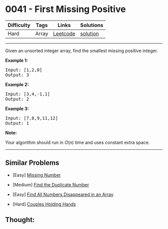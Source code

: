 # 0041 - First Missing Positive

Difficulty  | Tags | Links | Solutions
----------- | ---- | ----- | -----
Hard | Array | [Leetcode](https://leetcode.com/problems/first-missing-positive) | [solution](https://leetcode.com/problems/first-missing-positive/solution/)


-----------

<p>Given an unsorted integer array, find the smallest missing&nbsp;positive integer.</p>

<p><strong>Example 1:</strong></p>

<pre>
Input: [1,2,0]
Output: 3
</pre>

<p><strong>Example 2:</strong></p>

<pre>
Input: [3,4,-1,1]
Output: 2
</pre>

<p><strong>Example 3:</strong></p>

<pre>
Input: [7,8,9,11,12]
Output: 1
</pre>

<p><strong>Note:</strong></p>

<p>Your algorithm should run in <em>O</em>(<em>n</em>) time and uses constant extra space.</p>


-----------


## Similar Problems

- [Easy] [Missing Number](missing-number)

- [Medium] [Find the Duplicate Number](find-the-duplicate-number)

- [Easy] [Find All Numbers Disappeared in an Array](find-all-numbers-disappeared-in-an-array)

- [Hard] [Couples Holding Hands](couples-holding-hands)




## Thought:

